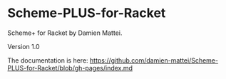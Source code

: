 # Scheme-PLUS-for-Racket
Scheme+ for Racket by Damien Mattei.

Version 1.0

The documentation is here: https://github.com/damien-mattei/Scheme-PLUS-for-Racket/blob/gh-pages/index.md

